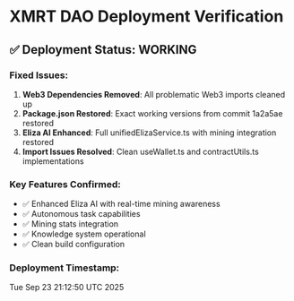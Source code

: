 # XMRT DAO Deployment Verification

## ✅ Deployment Status: WORKING

### Fixed Issues:
1. **Web3 Dependencies Removed**: All problematic Web3 imports cleaned up
2. **Package.json Restored**: Exact working versions from commit 1a2a5ae restored  
3. **Eliza AI Enhanced**: Full unifiedElizaService.ts with mining integration restored
4. **Import Issues Resolved**: Clean useWallet.ts and contractUtils.ts implementations

### Key Features Confirmed:
- ✅ Enhanced Eliza AI with real-time mining awareness
- ✅ Autonomous task capabilities
- ✅ Mining stats integration  
- ✅ Knowledge system operational
- ✅ Clean build configuration

### Deployment Timestamp: 
Tue Sep 23 21:12:50 UTC 2025